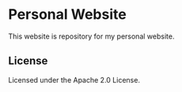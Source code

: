 # Personal Website

This website is repository for my personal website.

## License
Licensed under the Apache 2.0 License.
